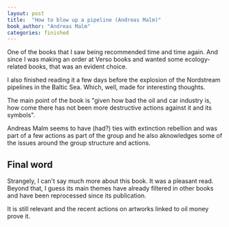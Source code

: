 ```yaml
---
layout: post
title:  "How to blow up a pipeline (Andreas Malm)"
book_author: "Andreas Malm"
categories: finished
---
```


One of the books that I saw being recommended time and time again. And since I was making an order at Verso books and wanted some ecology-related books, that was an evident choice.

I also finished reading it a few days before the explosion of the Nordstream pipelines in the Baltic Sea. Which, well, made for interesting thoughts.

The main point of the book is "given how bad the oil and car industry is, how come there has not been more destructive actions against it and its symbols". 

Andreas Malm seems to have (had?) ties with extinction rebellion and was part of a few actions as part of the group and he also aknowledges some of the issues around the group structure and actions.

## Final word

Strangely, I can't say much more about this book. It was a pleasant read. Beyond that, I guess its main themes have already filtered in other books and have been reprocessed since its publication.

It is still relevant and the recent actions on artworks linked to oil money prove it.